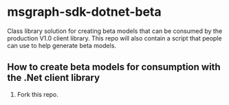 # msgraph-sdk-dotnet-beta
Class library solution for creating beta models that can be consumed by the production V1.0 client library. This repo will also contain a script that people can use to help generate beta models.

## How to create beta models for consumption with the .Net client library

1. Fork this repo.